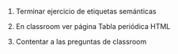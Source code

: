 1. Terminar ejercicio de etiquetas semánticas

2. En classroom ver página Tabla periódica HTML

3. Contentar a las preguntas de classroom